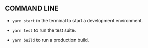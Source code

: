 ## COMMAND LINE

-   `yarn start` in the terminal to start a development environment.

-   `yarn test` to run the test suite.

-   `yarn build` to run a production build.

